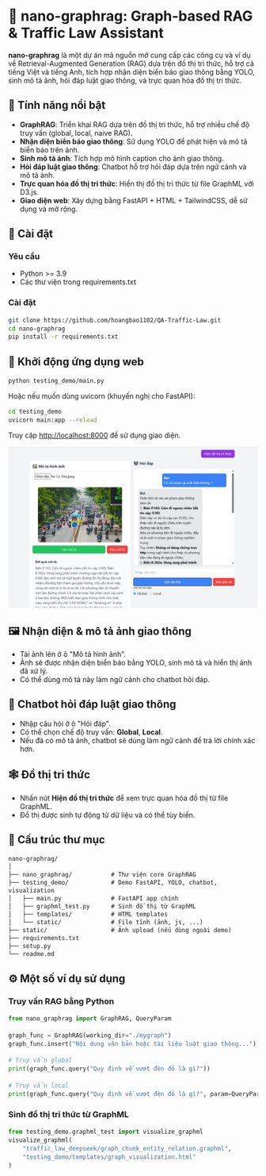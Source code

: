 # 🚦 nano-graphrag: Graph-based RAG & Traffic Law Assistant

**nano-graphrag** là một dự án mã nguồn mở cung cấp các công cụ và ví dụ về Retrieval-Augmented Generation (RAG) dựa trên đồ thị tri thức, hỗ trợ cả tiếng Việt và tiếng Anh, tích hợp nhận diện biển báo giao thông bằng YOLO, sinh mô tả ảnh, hỏi đáp luật giao thông, và trực quan hóa đồ thị tri thức.

## 🌟 Tính năng nổi bật

- **GraphRAG**: Triển khai RAG dựa trên đồ thị tri thức, hỗ trợ nhiều chế độ truy vấn (global, local, naive RAG).
- **Nhận diện biển báo giao thông**: Sử dụng YOLO để phát hiện và mô tả biển báo trên ảnh.
- **Sinh mô tả ảnh**: Tích hợp mô hình caption cho ảnh giao thông.
- **Hỏi đáp luật giao thông**: Chatbot hỗ trợ hỏi đáp dựa trên ngữ cảnh và mô tả ảnh.
- **Trực quan hóa đồ thị tri thức**: Hiển thị đồ thị tri thức từ file GraphML với D3.js.
- **Giao diện web**: Xây dựng bằng FastAPI + HTML + TailwindCSS, dễ sử dụng và mở rộng.

## 🚀 Cài đặt

### Yêu cầu

- Python >= 3.9
- Các thư viện trong requirements.txt

### Cài đặt

```bash
git clone https://github.com/hoangbao1102/QA-Traffic-Law.git
cd nano-graphrag
pip install -r requirements.txt
```

## 🏁 Khởi động ứng dụng web

```bash
python testing_demo/main.py
```
Hoặc nếu muốn dùng uvicorn (khuyến nghị cho FastAPI):

```bash
cd testing_demo
uvicorn main:app --reload
```

Truy cập [http://localhost:8000](http://localhost:8000) để sử dụng giao diện.

![Giao diện](static/readme/demo.jpg)

## 🖼️ Nhận diện & mô tả ảnh giao thông

- Tải ảnh lên ở ô "Mô tả hình ảnh".
- Ảnh sẽ được nhận diện biển báo bằng YOLO, sinh mô tả và hiển thị ảnh đã xử lý.
- Có thể dùng mô tả này làm ngữ cảnh cho chatbot hỏi đáp.

## 💬 Chatbot hỏi đáp luật giao thông

- Nhập câu hỏi ở ô "Hỏi đáp".
- Có thể chọn chế độ truy vấn: **Global**, **Local**.
- Nếu đã có mô tả ảnh, chatbot sẽ dùng làm ngữ cảnh để trả lời chính xác hơn.

## 🕸️ Đồ thị tri thức

- Nhấn nút **Hiện đồ thị tri thức** để xem trực quan hóa đồ thị từ file GraphML.
- Đồ thị được sinh tự động từ dữ liệu và có thể tùy biến.

## 📁 Cấu trúc thư mục

```
nano-graphrag/
│
├── nano_graphrag/           # Thư viện core GraphRAG
├── testing_demo/            # Demo FastAPI, YOLO, chatbot, visualization
│   ├── main.py              # FastAPI app chính
│   ├── graphml_test.py      # Sinh đồ thị từ GraphML
│   ├── templates/           # HTML templates
│   └── static/              # File tĩnh (ảnh, js, ...)
├── static/                  # Ảnh upload (nếu dùng ngoài demo)
├── requirements.txt
├── setup.py
└── readme.md
```

## ⚙️ Một số ví dụ sử dụng

### Truy vấn RAG bằng Python

```python
from nano_graphrag import GraphRAG, QueryParam

graph_func = GraphRAG(working_dir="./mygraph")
graph_func.insert("Nội dung văn bản hoặc tài liệu luật giao thông...")

# Truy vấn global
print(graph_func.query("Quy định về vượt đèn đỏ là gì?"))

# Truy vấn local
print(graph_func.query("Quy định về vượt đèn đỏ là gì?", param=QueryParam(mode="local")))
```

### Sinh đồ thị tri thức từ GraphML

```python
from testing_demo.graphml_test import visualize_graphml
visualize_graphml(
    "traffic_law_deepseek/graph_chunk_entity_relation.graphml",
    "testing_demo/templates/graph_visualization.html"
)
```
